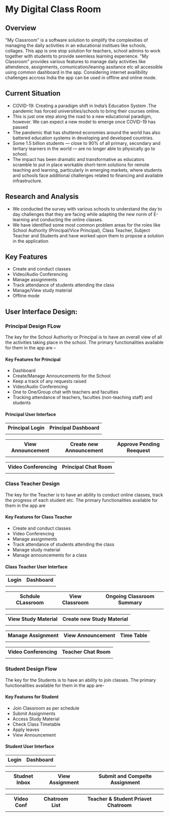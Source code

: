 <h1>My Digital Class Room</h1>

## Overview
"My Classroom" is a software solution to simplify the complexities of managing the daily activities in an educational institues like schools, collages. This app is one stop solution for teachers, school admins to work together with students to provide seemless learning experience. "My Classroom" provides various features to manage daily activities like attendence, assignments, comunication/leaning assitance etc all accessible using common dashboard in the app. Considering internet availibility challenges accross India the app can be used in offline and online mode.

## Current Situation 
- COVID-19: Creating a paradigm shift in India’s Education System .The pandemic has forced universities/schools to bring their courses online.
- This is just one step along the road to a new educational paradigm, however. We can expect a new model to emerge once COVID-19 has passed
- The pandemic that has shuttered economies around the world has also battered education systems in developing and developed countries.
- Some 1.5 billion students — close to 90% of all primary, secondary and tertiary learners in the world — are no longer able to physically go to school.
- The impact has been dramatic and transformative as educators scramble to put in place workable short-term solutions for remote teaching and learning, particularly in emerging markets, where students and schools face additional challenges related to financing and available infrastructure.

##  Research and Analysis
- We conducted the survey with various schools to understand the day to day challenges that they are facing while adapting the new norm of E-learning and conducting the online classes. 
- We have identified some most common problem areas for the roles like School Authority (Principal/Vice Principal), Class Teacher, Subject Teacher and Students and have worked upon them to propose a solution in the application


##  Key Features 

-	Create and conduct classes
-	Video/Audio Conferencing
-	Manage assignments 
-	Track attendance of students attending the class
-	Manage/View study material
- Offline mode 


## User Interface Design:
 ### Principal Design FLow 
 The key for the School Authority or Principal is to have an overall view of all the activities taking place in the school. The primary functionalities available for them in the app are –
####  Key Features for Principal
-	Dashboard 
- Create/Manage Announcements for the School
-	Keep a track of any requests raised
- Video/Audio Conferencing
-	One to One/Group chat with teachers and faculties
-	Tracking attendance of teachers, faculties (non-teaching staff) and students

 #### Principal User Interface


 <table>
 <th>Principal Login</th>
  <th>Principal Dashboard</th>
 <tr>
   <td>
    <img src="./images/Login_Page_-_Principal.png" alt="">   
   </td>
  <td>
   <img src="./images/Dashboard_-_Principal.png" alt="">     
   </td>
</tr>
</table>

 <table>
 <th>View Announcement</th>
 <th>Create new Announcement</th>
  <th>Approve Pending Reequest</th>

 <tr>
   <td>
  <img src="./images/View_Announcements_-_Principal.png" alt="">     
   
   </td>
  <td>
   <img src="./images/Create_Announcement_-_Teacher.png" alt="">     
   
   </td>
     <td>
   <img src="./images/Approve_leaves_-_Teacher.png" alt=""> 
   </td>
</tr>
</table>

 <table>
 <th>Video Conferencing</th>
 <th>Principal Chat Room</th>
 <tr>
   <td>
  <img src="./images/Video_conf.png" alt="">
  </td>
 <td>
  <img src="./images/Chat_Room_-_Principal.png" alt="">
  </td>
</tr>
</table>

 ### Class Teacher Design 
The key for the Teacher is to have an ability to conduct online classes, track the progress of each student etc. The primary functionalities available for them in the app are 

####  Key Features for Class Teacher

-	Create and conduct classes
-	Video Conferencing
-	Manage assignments 
-	Track attendance of students attending the class
-	Manage study material
-	Manage announcements for a class

 #### Class Teacher User Interface

<table>
 <th>Login</th>
 <th>Dashboard</th>
 <tr>
   <td>
    <img src="./images/Login_Page_-_Teacher.png" alt="">
  </td>
 <td>
    <img src="./images/Dashboard_-_Teacher.png" alt="">
  </td>
</tr>
</table>
<table>
  <th>Schdule CLassroom</th>
 <th>View Classroom</th>
  <th>Ongoing Classroom Summary</th>

 <tr>
 <td>
  <img src="./images/Schedule_Classroom_-_Teacher.png" alt="">
  </td>
   <td>
  <img src="./images/XX_-_Student_Landing_Page.png" alt="">
  </td>
  <td>
  <img src="./images/Class_Summary_-_Teacher.png" alt="">
  </td>
 
 
</tr>
</table>

<table>
 <th>View Study Material</th>
 <th>Create new Study Material</th>
 <tr>
   <td>
  <img src="./images/Study_material_-_Manage_-_Teacher.png" alt="">
  </td>
 <td>
  <img src="./images/Create_Study_material.png" alt="">
  </td>
 
</tr>
</table>

<table>
 <th>Manage Assignment</th>
 <th>View Announcement</th>
 <th>Time Table</th>
 <tr>
   <td>
  <img src="./images/create_Ass.png" alt="">   
  </td>
 <td>
  <img src="./images/View_Announcements_-_Teacher.png" alt="">  
  </td>
 <td>
  <img src="./images/View_Timetable_-_Teacher.png" alt="">
  </td>
</tr>
</table>

 <table>
 <th>Video Conferencing</th>
 <th>Teacher Chat Room</th>
 <tr>
   <td>
  <img src="./images/Video_conf.png" alt="">
  </td>
 <td>
  <img src="./images/XX_-_Public_Chat_-_Teacher.png" alt="">  
  </td>
</tr>
</table>

 ### Student Design Flow
The key for the Students is to have an ability to join classes. The primary functionalities available for them in the app are-
####  Key Features for Student

-	Join Classroom as per schedule
-	Submit Assignments
- Access Study Material
-	Check Class Timetable
-	Apply leaves
-	View Announcement

 #### Student User Interface

<table>
 <th>Login</th>
 <th>Dashboard</th>
 <tr>
   <td>
  <img src="./images/Login_Page_-_Student.png" alt="">
  </td>
 <td>
  <img src="./images/Dashboard_-_Student.png" alt="">
  </td>
</tr>
</table>
 

<table>
 <th>Studnet Inbox</th>
 <th>View Assignment</th>
 <th>Submit and Compelte Assignment</th>
 <tr>
   <td>
  <img src="./images/Studnet_inbox.png" alt="">
  </td>
 <td>
  <img src="./images/Assignments_-_View_-_Student.png" alt="">
  </td>
   <td>
  <img src="./images/Assignments_-_Submit_-_Student.png" alt="">
  </td>
</tr>
</table>


<table>
 <th>Video Conf</th>
 <th>Chatroom List</th>
 <th>Teacher & Student Priavet Chatroom</th>
 <tr>
   <td>
  <img src="./images/Video_conf.png" alt="">
  </td>
<td>
  <img src="./images/Student_List_-_Teacher.png" alt="">
  </td>
   <td>
  <img src="./images/Chat_Room_-_Student.png" alt="">
  </td>
</tr>
</table>

